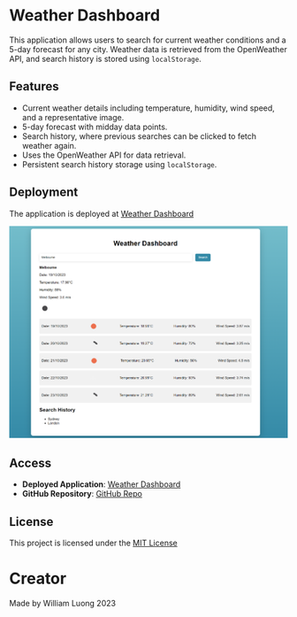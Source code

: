 # Weather Dashboard

This application allows users to search for current weather conditions and a 5-day forecast for any city. Weather data is retrieved from the OpenWeather API, and search history is stored using `localStorage`.

## Features

- Current weather details including temperature, humidity, wind speed, and a representative image.
- 5-day forecast with midday data points.
- Search history, where previous searches can be clicked to fetch weather again.
- Uses the OpenWeather API for data retrieval.
- Persistent search history storage using `localStorage`.

## Deployment

The application is deployed at [Weather Dashboard]() 

![Application Screenshot](./assets/weather%20dashboard.png) 

## Access

- **Deployed Application**: [Weather Dashboard]() 
- **GitHub Repository**: [GitHub Repo](https://github.com/WillxLuong/WeatherApp) 

## License
This project is licensed under the [MIT License](./LICENSE)

# Creator
Made by William Luong 2023